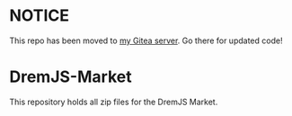 # NOTICE
This repo has been moved to [my Gitea server](https://git.innovation-inc.org/sparrdrem/DremJS-Market/). Go there for updated code!

# DremJS-Market
This repository holds all zip files for the DremJS Market.

